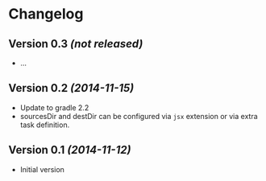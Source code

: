 Changelog
=========

Version 0.3 *(not released)*
----------------------------

* ...

Version 0.2 *(2014-11-15)*
----------------------------

* Update to gradle 2.2
* sourcesDir and destDir can be configured via `jsx` extension or via extra task definition.

Version 0.1 *(2014-11-12)*
----------------------------

* Initial version

